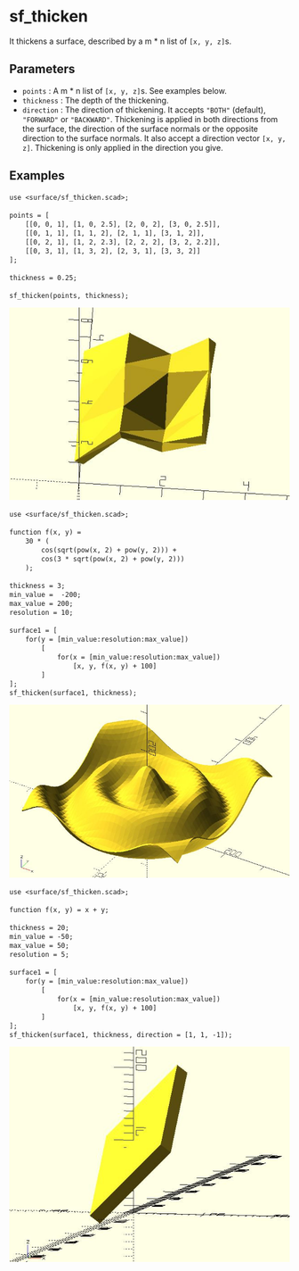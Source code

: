 # sf_thicken

It thickens a surface, described by a m * n list of `[x, y, z]`s.

## Parameters

- `points` : A m * n list of `[x, y, z]`s. See examples below.
- `thickness` : The depth of the thickening.
- `direction` : The direction of thickening. It accepts `"BOTH"` (default), `"FORWARD"` or `"BACKWARD"`. Thickening is applied in both directions from the surface, the direction of the surface normals or the opposite direction to the surface normals. It also accept a direction vector `[x, y, z]`. Thickening is only applied in the direction you give.

## Examples

	use <surface/sf_thicken.scad>;

	points = [
		[[0, 0, 1], [1, 0, 2.5], [2, 0, 2], [3, 0, 2.5]],
		[[0, 1, 1], [1, 1, 2], [2, 1, 1], [3, 1, 2]],
		[[0, 2, 1], [1, 2, 2.3], [2, 2, 2], [3, 2, 2.2]],
		[[0, 3, 1], [1, 3, 2], [2, 3, 1], [3, 3, 2]]
	];

	thickness = 0.25;

	sf_thicken(points, thickness);

![sf_thicken](images/lib3x-sf_thicken-1.JPG)

	use <surface/sf_thicken.scad>;

	function f(x, y) = 
		30 * (
			cos(sqrt(pow(x, 2) + pow(y, 2))) + 
			cos(3 * sqrt(pow(x, 2) + pow(y, 2)))
		);

	thickness = 3;
	min_value =  -200;
	max_value = 200;
	resolution = 10;

	surface1 = [
		for(y = [min_value:resolution:max_value])
			[
				for(x = [min_value:resolution:max_value]) 
					[x, y, f(x, y) + 100]
			]
	];
	sf_thicken(surface1, thickness);

![sf_thicken](images/lib3x-sf_thicken-2.JPG)

	use <surface/sf_thicken.scad>;

	function f(x, y) = x + y;

	thickness = 20;
	min_value = -50;
	max_value = 50;
	resolution = 5;

	surface1 = [
		for(y = [min_value:resolution:max_value])
			[
				for(x = [min_value:resolution:max_value]) 
					[x, y, f(x, y) + 100]
			]
	];
	sf_thicken(surface1, thickness, direction = [1, 1, -1]);

![sf_thicken](images/lib3x-sf_thicken-3.JPG)